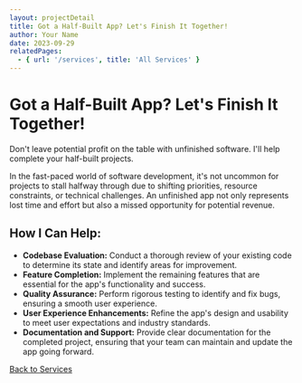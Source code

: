 ```yaml
---
layout: projectDetail
title: Got a Half-Built App? Let's Finish It Together!
author: Your Name
date: 2023-09-29
relatedPages:
  - { url: '/services', title: 'All Services' }
---
```


# Got a Half-Built App? Let's Finish It Together!

Don't leave potential profit on the table with unfinished software. I'll help complete your half-built projects.

In the fast-paced world of software development, it's not uncommon for projects to stall halfway through due to shifting priorities, resource constraints, or technical challenges. An unfinished app not only represents lost time and effort but also a missed opportunity for potential revenue.

## How I Can Help:

- **Codebase Evaluation:** Conduct a thorough review of your existing code to determine its state and identify areas for improvement.
- **Feature Completion:** Implement the remaining features that are essential for the app's functionality and success.
- **Quality Assurance:** Perform rigorous testing to identify and fix bugs, ensuring a smooth user experience.
- **User Experience Enhancements:** Refine the app's design and usability to meet user expectations and industry standards.
- **Documentation and Support:** Provide clear documentation for the completed project, ensuring that your team can maintain and update the app going forward.

[Back to Services](/services#service6)